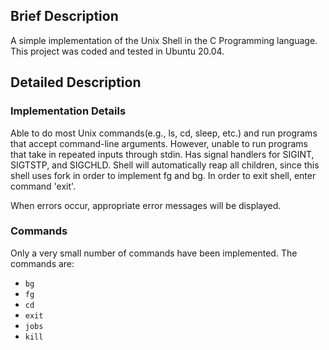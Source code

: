 ## Brief Description
A simple implementation of the Unix Shell in the C Programming language. This project was coded and tested in Ubuntu 20.04.

## Detailed Description
### Implementation Details
Able to do most Unix commands(e.g., ls, cd, sleep, etc.) and run programs that accept command-line arguments. However, unable to run programs that take in repeated inputs through stdin. Has signal handlers for SIGINT, SIGTSTP, and SIGCHLD. Shell will automatically reap all children, since this shell uses fork in order to implement fg and bg.
In order to exit shell, enter command 'exit'.
  
  When errors occur, appropriate error messages will be displayed.
  

### Commands
  Only a very small number of commands have been implemented. The commands are:
  * `bg`
  * `fg`
  * `cd`
  * `exit`
  * `jobs`
  * `kill`
